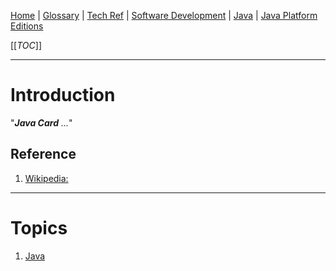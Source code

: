 [Home](/Slalom-LLC/Slalom-Consulting) | [Glossary](/Glossary) | [Tech Ref](/Tech-Ref) | [Software Development](/Tech-Ref/Software-Development) | [Java](/Tech-Ref/Software-Development/Java) | [Java Platform Editions](/Tech-Ref/Software-Development/Java/Java-Platform-Editions)

[[_TOC_]]

---
# Introduction
"_***Java Card*** ..._"

## Reference
1. [Wikipedia: ]()

---
# Topics
1. [Java](/Tech-Ref/Software-Development/Java)
